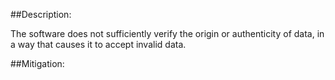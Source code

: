 ##Description:

The software does not sufficiently verify the origin or authenticity of data, in a way that causes it to accept invalid data.



##Mitigation:
